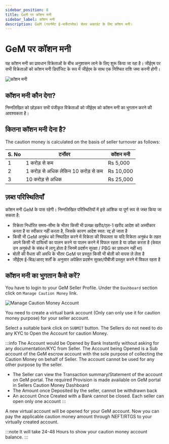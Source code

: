 ```yaml
---
sidebar_position: 8
title: GeM पर कॉशन मनी
sidebar_label: कॉशन मनी
description: GeM (गवर्नमेंट ई-मार्केटप्लेस) सेलर अकाउंट के लिए कॉशन मनी।
---
```


# GeM पर कॉशन मनी
यह कॉशन मनी का प्रावधान विक्रेताओं के बीच अनुशासन लाने के लिए शुरू किया जा रहा है। जीईएम पर सभी विक्रेताओं को कॉशन मनी डिपॉजिट के रूप में जीईएम के साथ एक निश्चित राशि जमा करनी होगी।

![कॉशन मनी](/img/doc/caution-money.jpg)

## कॉशन मनी कौन देगा?
निम्नलिखित को छोड़कर सभी पंजीकृत विक्रेताओं को जीईएम को कॉशन मनी का भुगतान करने की आवश्यकता है।

## कितना कॉशन मनी देना है?
The caution money is calculated on the basis of seller turnover as follows:

S. No | टर्नोवर | कॉशन मनी |
| --- | --- | --- |
1 | 1 करोड़ से कम | Rs 5,000 |
2 | 1 करोड़ से अधिक लेकिन 10 करोड़ से कम | Rs 10,000 |
3 | 10 करोड़ से अधिक | Rs 25,000 |

## ज़ब्त परिस्थितियाँ
कॉशन मनी GeM के पास रहेगी। निम्नलिखित परिस्थितियों में इसे आंशिक या पूर्ण रूप से जब्त किया जा सकता है:
- विक्रेता निर्धारित समय-सीमा के भीतर किसी भी प्रत्यक्ष खरीद/एल-1 खरीद आदेश को अस्वीकार करता है या स्वीकार नहीं करता है, जिसके कारण आदेश स्वत: रद्द हो जाता है
- किसी भी GeM अनुबंध को निष्पादित करने में विक्रेता की विफलता या यदि विक्रेता अनुबंध के तहत अपने किसी भी दायित्वों का पालन करने या पालन करने में विफल रहता है या उपेक्षा करता है (केवल उन अनुबंधों के संबंध में लागू होता है जिनमें प्रदर्शन सुरक्षा / PBG का प्रावधान नहीं था)
- बोली की वैधता की अवधि के भीतर GeM पर प्रस्तुत किसी भी बोली को वापस ले लेता है
- जीईएम ई-बिड/आरए शर्तों के अनुसार अपेक्षित प्रदर्शन सुरक्षा/पीबीजी प्रस्तुत करने में विफल रहता है

## कॉशन मनी का भुगतान कैसे करें?
You have to login to your GeM Seller Profile. Under the `Dashboard` section click on `Manage Caution Money` link.

![Manage Caution Money Account](/img/doc/manage-caution-money-account.jpg)

You need to create a virtual bank account (Only can only use it for caution money purpose) for your seller account.

Select a suitable bank click on `SUBMIT` button. The Sellers do not need to do any KYC to Open the Account for caution Money.

:::info
The Account would be Opened by Bank Instantly without asking for any documentation/KYC from Seller. The Account being Opened is a Sub account of the GeM escrow account with the sole purpose of collecting the Caution Money on behalf of Seller. The account cannot be used for any other purpose by the seller.

- The Seller can view the Transaction summary/Statement of the account on GeM portal. The required Provision is made available on GeM portal in Sellers Caution Money Dashboard
- The Amount once Deposited by the seller, cannot be withdrawn back
- An account Once Created with a Bank cannot be closed. Each seller can open only one account
:::

A new virtual account will be opened for your GeM account. Now you can pay the applicable caution money amount through NEFT/RTGS to your virtually created account.

:::note
It will take 24-48 Hours to show your caution money account balance.
:::